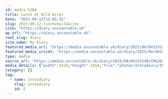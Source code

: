 ```yaml
---
id: media-5364
title: Lunch at Wild Acres
date: "2023-09-12T12:05:32"
slug: 2023-09-12-lunchatwildacres
site: "https://diary.uncountable.uk"
wp_url: "https://diary.uncountable.uk"
root_slug: diary
site_name: My Diary
featured_media_url: "https://media.uncountable.uk/diary/2025/04/04153140/IMG20230912130532.webp"
featured_media_srcset: "https://media.uncountable.uk/diary/2025/04/04153140/IMG20230912130532-300x225.webp 300w, https://media.uncountable.uk/diary/2025/04/04153140/IMG20230912130532-1024x768.webp 1024w, https://media.uncountable.uk/diary/2025/04/04153140/IMG20230912130532-150x150.webp 150w, https://media.uncountable.uk/diary/2025/04/04153140/IMG20230912130532-640x480.webp 640w, https://media.uncountable.uk/diary/2025/04/04153140/IMG20230912130532.webp 2419w"
type: media
source_url: "https://media.uncountable.uk/diary/2025/04/04153140/IMG20230912130532.webp"
media_details: {"width":2419,"height":1814,"file":"photos/Instadiary/IMG20230912130532.webp","filesize":177598,"sizes":{"medium":{"file":"IMG20230912130532-300x225.webp","width":300,"height":225,"filesize":23412,"mime_type":"image/webp","source_url":"https://media.uncountable.uk/diary/2025/04/04153140/IMG20230912130532-300x225.webp"},"large":{"file":"IMG20230912130532-1024x768.webp","width":1024,"height":768,"filesize":117776,"mime_type":"image/webp","source_url":"https://media.uncountable.uk/diary/2025/04/04153140/IMG20230912130532-1024x768.webp"},"thumbnail":{"file":"IMG20230912130532-150x150.webp","width":150,"height":150,"filesize":10268,"mime_type":"image/webp","source_url":"https://media.uncountable.uk/diary/2025/04/04153140/IMG20230912130532-150x150.webp"},"mobwidth":{"file":"IMG20230912130532-640x480.webp","width":640,"height":480,"filesize":65722,"mime_type":"image/webp","source_url":"https://media.uncountable.uk/diary/2025/04/04153140/IMG20230912130532-640x480.webp"},"full":{"file":"IMG20230912130532.webp","width":2419,"height":1814,"mime_type":"image/webp","source_url":"https://media.uncountable.uk/diary/2025/04/04153140/IMG20230912130532.webp"}},"image_meta":{"aperture":"0","credit":"","camera":"","caption":"","created_timestamp":"0","copyright":"","focal_length":"0","iso":"0","shutter_speed":"0","title":"","orientation":"0","keywords":[]}}
category: []
tag:
  - name: instadiary
    slug: instadiary
    id: 5
---
```


